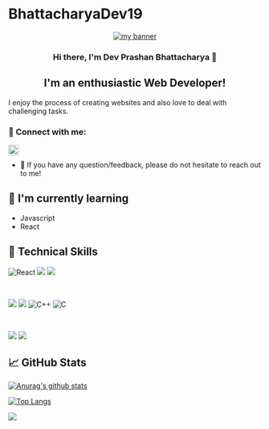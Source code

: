 # BhattacharyaDev19
<p align="center">
  <a href="https://www.BhattacharyaDev19.dev/" target="_blank" rel="noreferrer"><img src="(https://github.com/prashandev-19/BhattacharyaDev19/assets/144698239/f1942351-d769-4311-be7b-8cf52a7b1d3b" alt="my banner"></a>
</p>

<h3 align="center">
Hi there, I'm Dev Prashan Bhattacharya</a> 👋
</h3>

<h2 align="center">
I'm an enthusiastic Web Developer!
</h2> 

I enjoy the process of creating websites and also love to deal with challenging tasks.

### 🤝 Connect with me:

<a href="https://www.linkedin.com/in/dev-prashan-bhattacharya-488129250/"><img align="left" src="https://raw.githubusercontent.com/yushi1007/yushi1007/main/images/linkedin.svg" alt="Yu Shi | LinkedIn" width="21px"/></a>
</br>
- 💬 If you have any question/feedback, please do not hesitate to reach out to me!

## 🌱 I'm currently learning

- Javascript
- React  

## 💼 Technical Skills

![React](https://img.shields.io/badge/react-%2320232a.svg?style=for-the-badge&logo=react&logoColor=%2361DAFB)
![](https://img.shields.io/badge/Code-JavaScript-informational?style=flat&logo=JavaScript&color=F7DF1E)
![](https://img.shields.io/badge/Code-HTML5-informational?style=flat&logo=HTML5&color=E34F26)

</br>

![](https://img.shields.io/badge/Style-Bootstrap-informational?style=flat&logo=Bootstrap&color=7952B3)
![](https://img.shields.io/badge/Style-CSS3-informational?style=flat&logo=CSS3&color=1572B6)
![C++](https://img.shields.io/badge/c++-%2300599C.svg?style=for-the-badge&logo=c%2B%2B&logoColor=white)
![C](https://img.shields.io/badge/c-%2300599C.svg?style=for-the-badge&logo=c&logoColor=white)


</br>

![](https://img.shields.io/badge/Tools-Git-informational?style=flat&logo=Git&color=F05032)
![](https://img.shields.io/badge/Tools-GitHub-informational?style=flat&logo=GitHub&color=181717)


## 📈 GitHub Stats 

[![Anurag's github stats](https://github-readme-stats.vercel.app/api?username=prashandev-19)](https://github.com/yushi1007)

[![Top Langs](https://github-readme-stats.vercel.app/api/top-langs/?username=prashandev-19&layout=compact)](https://github.com/yushi1007)

![](https://api.visitorbadge.io/api/VisitorHit?user=prashandev-19f&repo=BhattacharyaDev19&countColor=%237B1E7A)
